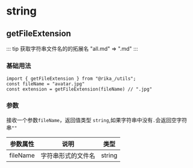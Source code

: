# string

## getFileExtension

::: tip 获取字符串文件名的的拓展名
"all.md" => ".md"
:::

### 基础用法

```ts{3}
import { getFileExtension } from "@rika_/utils";
const fileName = "avatar.jpg"
const extension = getFileExtension(fileName) // ".jpg"
```

### 参数

接收一个参数`fileName`，返回值类型 `string`,如果字符串中没有`.`会返回空字符串`""`

| 参数属性     | 说明        | 类型     |
|----------|-----------|--------|
| fileName | 字符串形式的文件名 | string |
